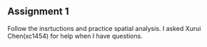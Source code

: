 ## Assignment 1
Follow the insrtuctions and practice spatial analysis.
I asked Xurui Chen(xc1454) for help when I have questions.
